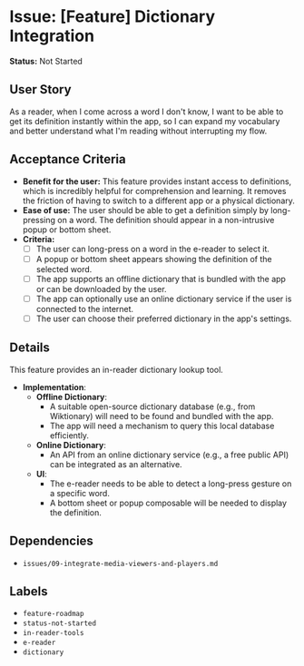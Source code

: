 # Issue: [Feature] Dictionary Integration

**Status:** Not Started

## User Story
As a reader, when I come across a word I don't know, I want to be able to get its definition instantly within the app, so I can expand my vocabulary and better understand what I'm reading without interrupting my flow.

## Acceptance Criteria
- **Benefit for the user:** This feature provides instant access to definitions, which is incredibly helpful for comprehension and learning. It removes the friction of having to switch to a different app or a physical dictionary.
- **Ease of use:** The user should be able to get a definition simply by long-pressing on a word. The definition should appear in a non-intrusive popup or bottom sheet.
- **Criteria:**
    - [ ] The user can long-press on a word in the e-reader to select it.
    - [ ] A popup or bottom sheet appears showing the definition of the selected word.
    - [ ] The app supports an offline dictionary that is bundled with the app or can be downloaded by the user.
    - [ ] The app can optionally use an online dictionary service if the user is connected to the internet.
    - [ ] The user can choose their preferred dictionary in the app's settings.

## Details
This feature provides an in-reader dictionary lookup tool.

- **Implementation**:
    - **Offline Dictionary**:
        - A suitable open-source dictionary database (e.g., from Wiktionary) will need to be found and bundled with the app.
        - The app will need a mechanism to query this local database efficiently.
    - **Online Dictionary**:
        - An API from an online dictionary service (e.g., a free public API) can be integrated as an alternative.
    - **UI**:
        - The e-reader needs to be able to detect a long-press gesture on a specific word.
        - A bottom sheet or popup composable will be needed to display the definition.

## Dependencies
- `issues/09-integrate-media-viewers-and-players.md`

## Labels
- `feature-roadmap`
- `status-not-started`
- `in-reader-tools`
- `e-reader`
- `dictionary`

